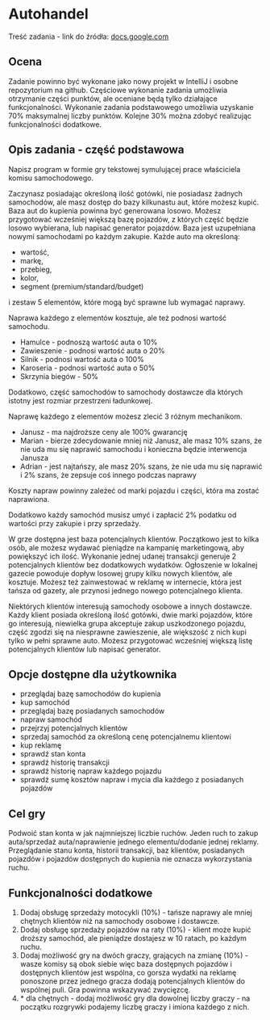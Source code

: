 # Autohandel 
Treść zadania - link do źródła: [docs.google.com](https://docs.google.com/document/d/1-oZzFmFDqNEF8U1cQiI6zizMwf2sdXHuasmUoJcUy-k/edit#heading=h.kpjw13xhmrxb)

## Ocena
Zadanie powinno być wykonane jako nowy projekt w IntelliJ i osobne repozytorium na github. Częściowe wykonanie zadania umożliwia otrzymanie części punktów, ale oceniane będą tylko działające funkcjonalności. Wykonanie zadania podstawowego umożliwia uzyskanie 70% maksymalnej liczby punktów. Kolejne 30% można zdobyć realizując funkcjonalności dodatkowe.

## Opis zadania - część podstawowa

Napisz program w formie gry tekstowej symulującej prace właściciela komisu samochodowego.

Zaczynasz posiadając określoną ilość gotówki, nie posiadasz żadnych samochodów, ale masz dostęp do bazy kilkunastu aut, które możesz kupić. Baza aut do kupienia powinna być generowana losowo. Możesz przygotować wcześniej większą bazę pojazdów, z których część będzie losowo wybierana, lub napisać generator pojazdów. Baza jest uzupełniana nowymi samochodami po każdym zakupie.
Każde auto ma określoną:
* wartość, 
* markę, 
* przebieg, 
* kolor,
* segment (premium/standard/budget)

 i zestaw 5 elementów, które mogą być sprawne lub wymagać naprawy.

Naprawa każdego z elementów kosztuje, ale też podnosi wartość samochodu. 
* Hamulce - podnoszą wartość auta o 10%
* Zawieszenie - podnosi wartość auta o 20%
* Silnik - podnosi wartość auta o 100%
* Karoseria - podnosi wartość auta o 50%
* Skrzynia biegów - 50%

Dodatkowo, część samochodów to samochody dostawcze dla których istotny jest rozmiar przestrzeni ładunkowej.

Naprawę każdego z elementów możesz zlecić 3 różnym mechanikom. 
* Janusz - ma najdroższe ceny ale 100% gwarancję
* Marian - bierze zdecydowanie mniej niż Janusz, ale masz 10% szans, że nie uda mu się naprawić samochodu i konieczna będzie interwencja Janusza
* Adrian - jest najtańszy, ale masz 20% szans, że nie uda mu się naprawić i 2% szans, że zepsuje coś innego podczas naprawy

Koszty napraw powinny zależeć od marki pojazdu i części, która ma zostać naprawiona.
	
Dodatkowo każdy samochód musisz umyć i zapłacić 2% podatku od wartości przy zakupie i przy sprzedaży.

W grze dostępna jest baza potencjalnych klientów. Początkowo jest to kilka osób, ale możesz wydawać pieniądze na kampanię marketingową, aby powiększyć ich ilość. Wykonanie jednej udanej transakcji generuje 2 potencjalnych klientów bez dodatkowych wydatków. Ogłoszenie w lokalnej gazecie powoduje dopływ losowej grupy kilku nowych klientów, ale kosztuje. Możesz też zainwestować w reklamę w internecie, która jest tańsza od gazety, ale przynosi jednego nowego potencjalnego klienta. 

Niektórych klientów interesują samochody osobowe a innych dostawcze. Każdy klient posiada określoną ilość gotówki, dwie marki pojazdów, które go interesują, niewielka grupa akceptuje zakup uszkodzonego pojazdu, część zgodzi się na niesprawne zawieszenie, ale większość z nich kupi tylko w pełni sprawne auto. Możesz przygotować wcześniej większą listę potencjalnych klientów lub napisać generator.

## Opcje dostępne dla użytkownika
* przeglądaj bazę samochodów do kupienia 
* kup samochód
* przeglądaj bazę posiadanych samochodów
* napraw samochód
* przejrzyj potencjalnych klientów
* sprzedaj samochód za określoną cenę potencjalnemu klientowi
* kup reklamę
* sprawdź stan konta
* sprawdź historię transakcji
* sprawdź historię napraw każdego pojazdu
* sprawdź sumę kosztów napraw i mycia dla każdego z posiadanych pojazdów

## Cel gry
Podwoić stan konta w jak najmniejszej liczbie ruchów. Jeden ruch to zakup auta/sprzedaż auta/naprawienie jednego elementu/dodanie jednej reklamy. Przeglądanie stanu konta, historii transakcji, baz klientów, posiadanych pojazdów i pojazdów dostępnych do kupienia nie oznacza wykorzystania ruchu.

## Funkcjonalności dodatkowe
1. Dodaj obsługę sprzedaży motocykli (10%) - tańsze naprawy ale mniej chętnych klientów niż na samochody osobowe i dostawcze.
2. Dodaj obsługę sprzedaży pojazdów na raty (10%) - klient może kupić droższy samochód, ale pieniądze dostajesz w 10 ratach, po każdym ruchu.
3. Dodaj możliwość gry na dwóch graczy, grających na zmianę (10%) - wasze komisy są obok siebie więc baza dostępnych pojazdów i dostępnych klientów jest wspólna, co gorsza wydatki na reklamę ponoszone przez jednego gracza dodają potencjalnych klientów do wspólnej puli. Gra powinna wskazywać zwycięzcę.
4. \* dla chętnych - dodaj możliwość gry dla dowolnej liczby graczy - na początku rozgrywki podajemy liczbę graczy i imiona każdego z nich.
